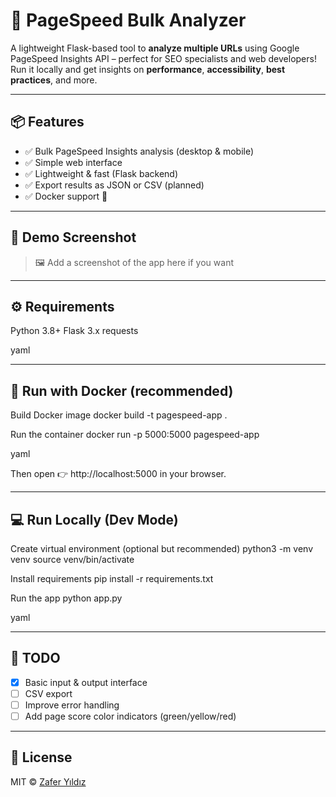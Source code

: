 # 🚀 PageSpeed Bulk Analyzer

A lightweight Flask-based tool to **analyze multiple URLs** using Google PageSpeed Insights API – perfect for SEO specialists and web developers!  
Run it locally and get insights on **performance**, **accessibility**, **best practices**, and more.

---

## 📦 Features

- ✅ Bulk PageSpeed Insights analysis (desktop & mobile)  
- ✅ Simple web interface  
- ✅ Lightweight & fast (Flask backend)  
- ✅ Export results as JSON or CSV (planned)  
- ✅ Docker support 🐳

---

## 🧪 Demo Screenshot

> 🖼️ Add a screenshot of the app here if you want

---

## ⚙️ Requirements

Python 3.8+ Flask 3.x requests

yaml 

---

## 🐳 Run with Docker (recommended)

Build Docker image
docker build -t pagespeed-app .

Run the container
docker run -p 5000:5000 pagespeed-app

yaml 

Then open 👉 http://localhost:5000 in your browser.

---

## 💻 Run Locally (Dev Mode)

Create virtual environment (optional but recommended)
python3 -m venv venv source venv/bin/activate

Install requirements
pip install -r requirements.txt

Run the app
python app.py

yaml 

---

## 📝 TODO

- [x] Basic input & output interface  
- [ ] CSV export  
- [ ] Improve error handling  
- [ ] Add page score color indicators (green/yellow/red)

---

## 📄 License

MIT © [Zafer Yıldız](https://github.com/zaferyildiiz)
